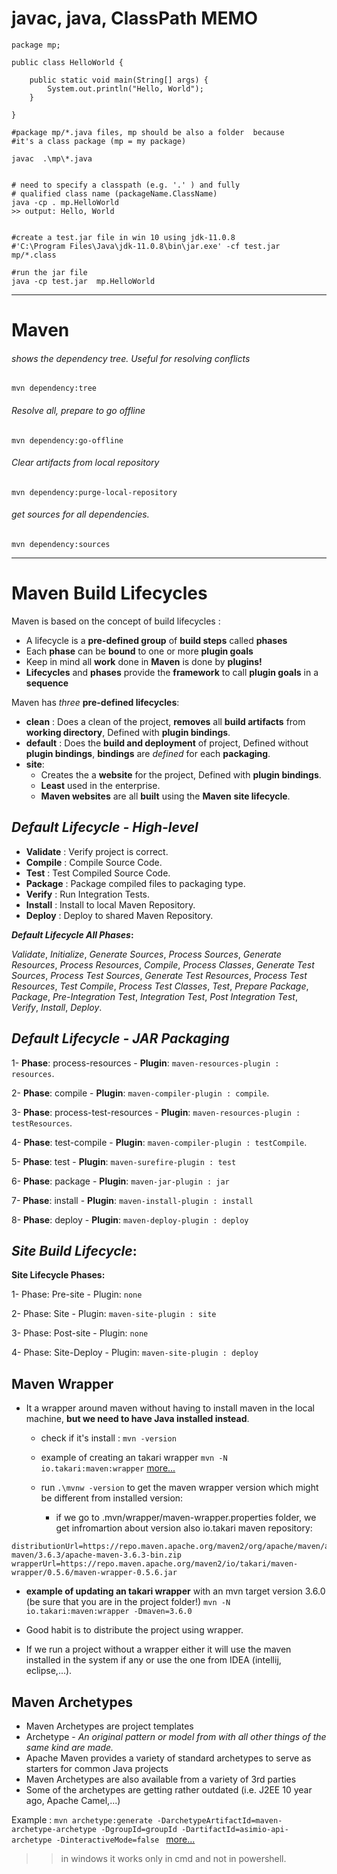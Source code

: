 # javac, java, ClassPath MEMO

```
package mp;

public class HelloWorld {

    public static void main(String[] args) {
        System.out.println("Hello, World");
    }

}
```

```
#package mp/*.java files, mp should be also a folder  because 
#it's a class package (mp = my package)

javac  .\mp\*.java


# need to specify a classpath (e.g. '.' ) and fully 
# qualified class name (packageName.ClassName)
java -cp . mp.HelloWorld
>> output: Hello, World


#create a test.jar file in win 10 using jdk-11.0.8
#'C:\Program Files\Java\jdk-11.0.8\bin\jar.exe' -cf test.jar mp/*.class

#run the jar file
java -cp test.jar  mp.HelloWorld

```
-----
# Maven


###### shows the dependency tree. Useful for resolving conflicts
 ``` 
 mvn dependency:tree
 ```

###### Resolve all, prepare to go offline
 ``` 
 mvn dependency:go-offline
 ```

###### Clear artifacts from local repository
 ``` 
 mvn dependency:purge-local-repository
 ```

###### get sources for all dependencies.
 ```
 mvn dependency:sources 
 ```
---
# Maven Build Lifecycles
Maven is based on the concept of build lifecycles :
- A lifecycle is a **pre-defined group** of **build steps** called **phases**
- Each **phase** can be **bound** to one or more **plugin goals**
- Keep in mind all **work** done in **Maven** is done by **plugins!**
- **Lifecycles** and **phases** provide the **framework** to call **plugin goals** in a **sequence**

Maven has _three_ **pre-defined lifecycles**: 
- **clean** : Does a clean of the project, **removes** all **build artifacts** from **working directory**, Defined with **plugin bindings**.
- **default** : Does the **build and deployment** of project, Defined without **plugin bindings**, **bindings** are *defined* for each **packaging**.
- **site**: 
	- Creates the a **website** for the project, Defined with **plugin bindings**.
	- **Least** used in the enterprise.
	- **Maven websites** are all **built** using the **Maven** **site lifecycle**.
	

**_Default Lifecycle - High-level_**
-
- **Validate** : Verify project is correct.
- **Compile** : Compile Source Code.
- **Test** : Test Compiled Source Code.
- **Package** : Package compiled files to packaging type.
- **Verify** : Run Integration Tests.
- **Install** : Install to local Maven Repository.
- **Deploy** : Deploy to shared Maven Repository.

**_Default Lifecycle All Phases_:**

*Validate*, *Initialize*, *Generate Sources*, *Process Sources*, *Generate Resources*, *Process Resources*, *Compile*, *Process Classes*, *Generate Test Sources*, *Process Test Sources*, *Generate Test Resources*, *Process Test Resources*, *Test Compile*, *Process Test Classes*, *Test*, *Prepare Package*, *Package*, *Pre-Integration Test*, *Integration Test*, *Post Integration Test*, *Verify*, *Install*, *Deploy*.

_Default Lifecycle - JAR Packaging_
--
1-  **Phase**: process-resources - **Plugin**: `maven-resources-plugin : resources`.

2- **Phase**: compile - **Plugin**: `maven-compiler-plugin : compile`.

3- **Phase**: process-test-resources - **Plugin**: `maven-resources-plugin : testResources`.

4- **Phase**: test-compile - **Plugin**: `maven-compiler-plugin : testCompile`.

5- **Phase**: test - **Plugin**: `maven-surefire-plugin : test`

6- **Phase**: package - **Plugin**: `maven-jar-plugin : jar`

7- **Phase**: install - **Plugin**: `maven-install-plugin : install`

8- **Phase**: deploy - **Plugin**: `maven-deploy-plugin : deploy`



_Site Build Lifecycle_:
--
**Site Lifecycle Phases:**

1- Phase: Pre-site - Plugin: `none`

2- Phase: Site - Plugin: `maven-site-plugin : site`

3- Phase: Post-site - Plugin: `none`

4- Phase: Site-Deploy - Plugin: `maven-site-plugin : deploy`


Maven Wrapper
-----
- It a wrapper around maven without having to install maven in the local machine, **but we need to have Java installed instead**.
  - check if it's install : `mvn -version`
  - example of creating an takari wrapper `mvn -N io.takari:maven:wrapper` [more...](https://github.com/takari/maven-wrapper) 
  - run `.\mvnw -version` to get the maven wrapper version which might be different from installed version:
  
    - if we go to .mvn/wrapper/maven-wrapper.properties folder, we get infromartion about version also io.takari maven repository:

```
distributionUrl=https://repo.maven.apache.org/maven2/org/apache/maven/apache-maven/3.6.3/apache-maven-3.6.3-bin.zip
wrapperUrl=https://repo.maven.apache.org/maven2/io/takari/maven-wrapper/0.5.6/maven-wrapper-0.5.6.jar
```
  - **example of updating an takari wrapper** with an mvn target version 3.6.0 (be sure that you are in the project folder!) `mvn -N io.takari:maven:wrapper -Dmaven=3.6.0`
    
- Good habit is to distribute the project using wrapper.
- If we run a project without a wrapper either it will use the maven installed in the system if any or use the one from IDEA (intellij, eclipse,...).




Maven Archetypes
-----
- Maven Archetypes are project templates
- Archetype - *An original pattern or model from with all other things of the same kind are made.*
- Apache Maven provides a variety of standard archetypes to serve as starters for common Java
projects
- Maven Archetypes are also available from a variety of 3rd parties
- Some of the archetypes are getting rather outdated (i.e. J2EE 10 year ago, Apache Camel,...)

Example : `mvn archetype:generate -DarchetypeArtifactId=maven-archetype-archetype -DgroupId=groupId -DartifactId=asimio-api-archetype -DinteractiveMode=false
` [more...](https://maven.apache.org/archetypes/) 
>> in windows it works only in cmd and not in powershell.

